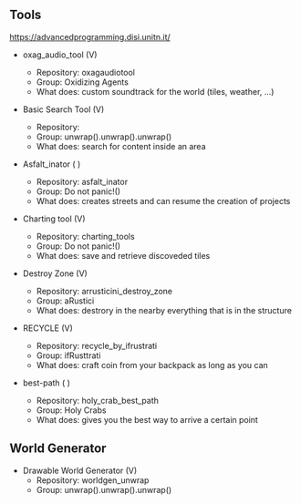 ## Tools

https://advancedprogramming.disi.unitn.it/

- oxag_audio_tool (V)
    - Repository: oxagaudiotool
    - Group: Oxidizing Agents
    - What does: custom soundtrack for the world (tiles, weather, ...)

- Basic Search Tool (V) 
    - Repository: 
    - Group: unwrap().unwrap().unwrap()
    - What does: search for content inside an area

- Asfalt_inator ( )
    - Repository: asfalt_inator
    - Group: Do not panic!()
    - What does: creates streets and can resume the creation of projects

- Charting tool (V)
    - Repository: charting_tools
    - Group: Do not panic!()
    - What does: save and retrieve discoveded tiles

- Destroy Zone (V)
    - Repository: arrusticini_destroy_zone
    - Group: aRustici
    - What does: destrory in the nearby everything that is in the structure

- RECYCLE (V)
    - Repository: recycle_by_ifrustrati
    - Group: ifRusttrati
    - What does: craft coin from your backpack as long as you can

- best-path ( )
    - Repository: holy_crab_best_path
    - Group: Holy Crabs
    - What does: gives you the best way to arrive a certain point

## World Generator

- Drawable World Generator (V)
    - Repository: worldgen_unwrap
    - Group: unwrap().unwrap().unwrap()
